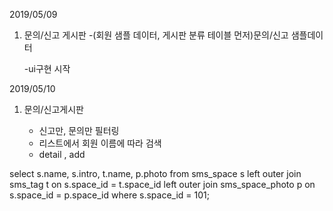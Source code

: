 
2019/05/09 

1. 문의/신고 게시판
   -(회원 샘플 데이터, 게시판 분류 테이블 먼저)문의/신고 샘플데이터
   
   -ui구현 시작

2019/05/10

1. 문의/신고게시판
  
   - 신고만, 문의만 필터링
   - 리스트에서 회원 이름에 따라 검색
   - detail , add

 
select
      s.name,
      s.intro,
      t.name,
      p.photo
    from
      sms_space s
      left outer join sms_tag t on s.space_id = t.space_id
      left outer join sms_space_photo p on s.space_id = p.space_id
    where
      s.space_id = 101;
